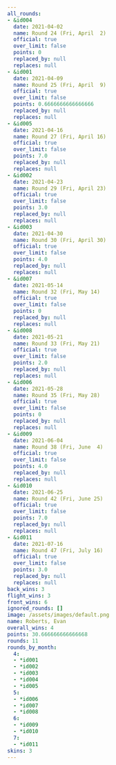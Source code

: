 ```yaml
---
all_rounds:
- &id004
  date: 2021-04-02
  name: Round 24 (Fri, April  2)
  official: true
  over_limit: false
  points: 0
  replaced_by: null
  replaces: null
- &id001
  date: 2021-04-09
  name: Round 25 (Fri, April  9)
  official: true
  over_limit: false
  points: 0.6666666666666666
  replaced_by: null
  replaces: null
- &id005
  date: 2021-04-16
  name: Round 27 (Fri, April 16)
  official: true
  over_limit: false
  points: 7.0
  replaced_by: null
  replaces: null
- &id002
  date: 2021-04-23
  name: Round 29 (Fri, April 23)
  official: true
  over_limit: false
  points: 3.0
  replaced_by: null
  replaces: null
- &id003
  date: 2021-04-30
  name: Round 30 (Fri, April 30)
  official: true
  over_limit: false
  points: 4.0
  replaced_by: null
  replaces: null
- &id007
  date: 2021-05-14
  name: Round 32 (Fri, May 14)
  official: true
  over_limit: false
  points: 0
  replaced_by: null
  replaces: null
- &id008
  date: 2021-05-21
  name: Round 33 (Fri, May 21)
  official: true
  over_limit: false
  points: 2.0
  replaced_by: null
  replaces: null
- &id006
  date: 2021-05-28
  name: Round 35 (Fri, May 28)
  official: true
  over_limit: false
  points: 0
  replaced_by: null
  replaces: null
- &id009
  date: 2021-06-04
  name: Round 38 (Fri, June  4)
  official: true
  over_limit: false
  points: 4.0
  replaced_by: null
  replaces: null
- &id010
  date: 2021-06-25
  name: Round 42 (Fri, June 25)
  official: true
  over_limit: false
  points: 7.0
  replaced_by: null
  replaces: null
- &id011
  date: 2021-07-16
  name: Round 47 (Fri, July 16)
  official: true
  over_limit: false
  points: 3.0
  replaced_by: null
  replaces: null
back_wins: 3
flight_wins: 3
front_wins: 6
ignored_rounds: []
image: /assets/images/default.png
name: Roberts, Evan
overall_wins: 4
points: 30.666666666666668
rounds: 11
rounds_by_month:
  4:
  - *id001
  - *id002
  - *id003
  - *id004
  - *id005
  5:
  - *id006
  - *id007
  - *id008
  6:
  - *id009
  - *id010
  7:
  - *id011
skins: 3
---
```

